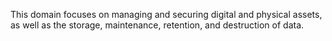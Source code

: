  This domain focuses on managing and securing digital and physical assets, as well as the storage, maintenance, retention, and destruction of data.